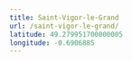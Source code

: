 ```yaml
---
title: Saint-Vigor-le-Grand
url: /saint-vigor-le-grand/
latitude: 49.279951700000005
longitude: -0.6906885
---
```


